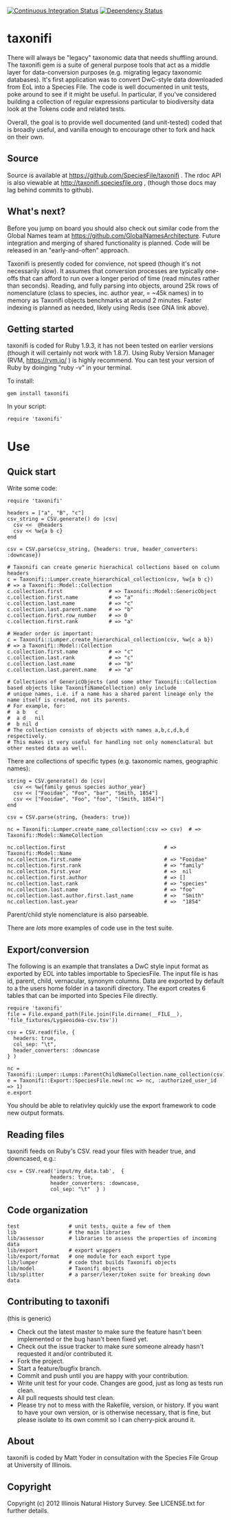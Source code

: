 
[![Continuous Integration Status][1]][2]
[![Dependency Status][7]][8]


taxonifi
========
There will always be "legacy" taxonomic data that needs shuffling around. The taxonifi gem is a suite of general purpose tools that act as a middle layer for data-conversion purposes (e.g. migrating legacy taxonomic databases).  It's first application was to convert DwC-style data downloaded from EoL into a Species File.  The code is well documented in unit tests, poke around to see if it might be useful.  In particular, if you've considered building a collection of regular expressions particular to biodiversity data look at the Tokens code and related tests. 

Overall, the goal is to provide well documented (and unit-tested) coded that is broadly useful, and vanilla enough to encourage other to fork and hack on their own.

Source
------
Source is available at https://github.com/SpeciesFile/taxonifi .  The rdoc API is also viewable at http://taxonifi.speciesfile.org , (though those docs may lag behind commits to github).

What's next?
------------

Before you jump on board you should also check out similar code from the Global Names team at https://github.com/GlobalNamesArchitecture. Future integration and merging of shared functionality is planned.  Code will be released in an "early-and-often" approach.

Taxonifi is presently coded for convience, not speed (though it's not necessarily slow). It assumes that conversion processes are typically one-offs that can afford to run over a longer period of time (read minutes rather than seconds). Reading, and fully parsing into objects, around 25k rows of nomenclature (class to species, inc. author year, = ~45k names) in to memory as Taxonifi objects benchmarks at around 2 minutes. Faster indexing is planned as needed, likely using Redis (see GNA link above).

Getting started
---------------
taxonifi is coded for Ruby 1.9.3, it has not been tested on earlier versions (though it will certainly not work with 1.8.7). 
Using Ruby Version Manager (RVM, https://rvm.io/ ) is highly recommend. You can test your version of Ruby by doinging "ruby -v" in your terminal.

To install:

```
gem install taxonifi
```

In your script:

```
require 'taxonifi'
```

Use
===

Quick start
-----------

Write some code:

```
require 'taxonifi'

headers = ["a", "B", "c"]
csv_string = CSV.generate() do |csv|
  csv <<  @headers
  csv << %w{a b c}
end

csv = CSV.parse(csv_string, {headers: true, header_converters: :downcase})

# Taxonifi can create generic hierachical collections based on column headers
c = Taxonifi::Lumper.create_hierarchical_collection(csv, %w{a b c})    # => a Taxonifi::Model::Collection 
c.collection.first               # => Taxonifi::Model::GenericObject
c.collection.first.name          # => "a" 
c.collection.last.name           # => "c" 
c.collection.last.parent.name    # => "b" 
c.collection.first.row_number    # => 0
c.collection.first.rank          # => "a"

# Header order is important:
c = Taxonifi::Lumper.create_hierarchical_collection(csv, %w{c a b})    # => a Taxonifi::Model::Collection 
c.collection.first.name          # => "c" 
c.collection.last.rank           # => "c" 
c.collection.last.name           # => "b" 
c.collection.last.parent.name    # => "a" 

# Collections of GenericObjects (and some other Taxonifi::Collection based objects like TaxonifiNameCollection) only include
# unique names, i.e. if a name has a shared parent lineage only the name itself is created, not its parents. 
# For example, for:
#  a b   c 
#  a d   nil
#  b nil d
# The collection consists of objects with names a,b,c,d,b,d respectively.
# This makes it very useful for handling not only nomenclatural but other nested data as well.
```

There are collections of specific types (e.g. taxonomic names, geographic names):

```
string = CSV.generate() do |csv|
  csv << %w{family genus species author_year}
  csv << ["Fooidae", "Foo", "bar", "Smith, 1854"]
  csv << ["Fooidae", "Foo", "foo", "(Smith, 1854)"]
end

csv = CSV.parse(string, {headers: true})

nc = Taxonifi::Lumper.create_name_collection(:csv => csv)  # => Taxonifi::Model::NameCollection

nc.collection.first                                # => Taxonifi::Model::Name 
nc.collection.first.name                           # => "Fooidae"
nc.collection.first.rank                           # => "family" 
nc.collection.first.year                           # =>  nil
nc.collection.first.author                         # => []
nc.collection.last.rank                            # => "species" 
nc.collection.last.name                            # => "foo" 
nc.collection.last.author.first.last_name          # =>  "Smith"
nc.collection.last.year                            # =>  "1854"
```

Parent/child style nomenclature is also parseable.

There are *lots* more examples of code use in the test suite.

Export/conversion
-----------------

The following is an example that translates a DwC style input format as exported by EOL into tables importable to SpeciesFile.  The input file is has id, parent, child, vernacular, synonym columns.  Data are exported by default to a the users home folder in a taxonifi directory.  The export creates 6 tables that can be imported into Species File directly.

```
require 'taxonifi'
file = File.expand_path(File.join(File.dirname(__FILE__), 'file_fixtures/Lygaeoidea-csv.tsv'))

csv = CSV.read(file, { 
  headers: true,
  col_sep: "\t",
  header_converters: :downcase
} ) 

nc = Taxonifi::Lumper::Lumps::ParentChildNameCollection.name_collection(csv)
e = Taxonifi::Export::SpeciesFile.new(:nc => nc, :authorized_user_id => 1)
e.export
```

You should be able to relativley quickly use the export framework to code new output formats.

Reading files 
-------------

taxonifi feeds on Ruby's CSV. read your files with header true, and downcased, e.g.:

```
csv = CSV.read('input/my_data.tab',  { 
              headers: true,
              header_converters: :downcase,
              col_sep: "\t"  } ) 
```

Code organization
-----------------

```
test                # unit tests, quite a few of them
lib                 # the main libraries
lib/assessor        # libraries to assess the properties of incoming data
lib/export          # export wrappers 
lib/export/format   # one module for each export type
lib/lumper          # code that builds Taxonifi objects 
lib/model           # Taxonifi objects
lib/splitter        # a parser/lexer/token suite for breaking down data 
```

Contributing to taxonifi
------------------------

(this is generic)
 
* Check out the latest master to make sure the feature hasn't been implemented or the bug hasn't been fixed yet.
* Check out the issue tracker to make sure someone already hasn't requested it and/or contributed it.
* Fork the project.
* Start a feature/bugfix branch.
* Commit and push until you are happy with your contribution.
* Write unit test for your code.  Changes are good, just as long as tests run clean.  
* All pull requests should test clean.
* Please try not to mess with the Rakefile, version, or history. If you want to have your own version, or is otherwise necessary, that is fine, but please isolate to its own commit so I can cherry-pick around it.

About
-----

taxonifi is coded by Matt Yoder in consultation with the Species File Group at University of Illinois.

Copyright
---------

Copyright (c) 2012 Illinois Natural History Survey. See LICENSE.txt for
further details.


[1]: https://secure.travis-ci.org/SpeciesFileGroup/taxonifi.png?branch=master
[2]: http://travis-ci.org/SpeciesFileGroup/taxonifi?branch=master
[7]: https://gemnasium.com/SpeciesFileGroup/taxonifi.png?branch=master
[8]: https://gemnasium.com/SpeciesFileGroup/taxonifi?branch=master


